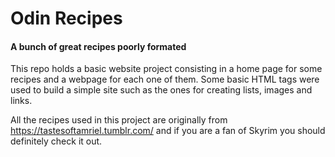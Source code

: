 # Odin Recipes
#### A bunch of great recipes poorly formated

This repo holds a basic website project consisting in a home page for some recipes and a webpage for each one of them.
Some basic HTML tags were used to build a simple site such as the ones for creating lists, images and links.

All the recipes used in this project are originally from https://tastesoftamriel.tumblr.com/ and if you are a fan of Skyrim you should definitely check it out.